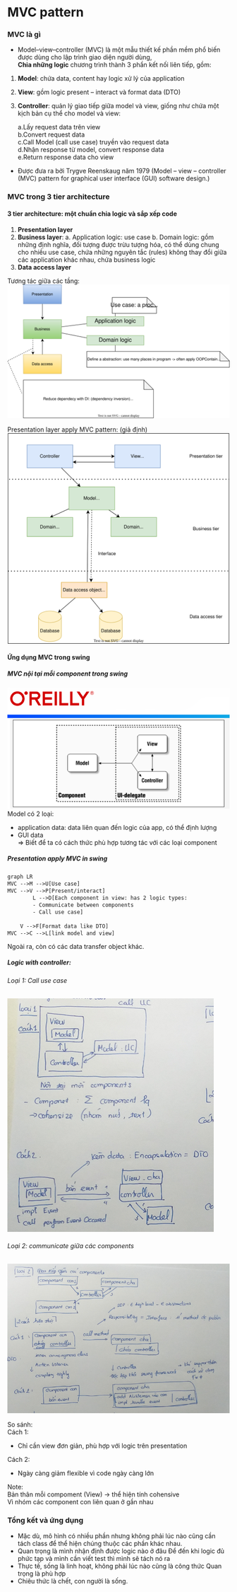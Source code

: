 # MVC pattern  

### MVC là gì
- Model–view–controller (MVC) là một mẫu thiết kế phần mềm phổ biến được dùng cho lập trình giao diện người dùng,  
**Chia những logic** chương trình thành 3 phần kết nối liên tiếp, gồm:  

1. **Model**: chứa data, content hay logic xử lý của application  
2. **View**: gồm logic present – interact và format data (DTO)  
3. **Controller**: quản lý giao tiếp giữa model và view, giống như chứa một kịch bản cụ thể cho model và view:  

      a.Lấy request data trên view  
      b.Convert request data  
      c.Call Model (call use case) truyền vào request data  
      d.Nhận response từ model, convert response data  
      e.Return response data cho view   
- Được đưa ra bởi Trygve Reenskaug năm 1979 (Model – view – controller (MVC) pattern for graphical user interface (GUI) software design.)


### MVC trong 3 tier architecture

#### 3 tier architecture: một chuẩn chia logic và sắp xếp code
1.	**Presentation layer**
2.	**Business layer**:
      a.	Application logic: use case
      b.	Domain logic: gồm những định nghĩa, đối tượng được trừu tượng hóa, có thể dùng chung cho nhiều use case, chứa những nguyên tắc (rules) không thay đổi giữa các application khác nhau, chứa business logic
3.	**Data access layer**

Tương tác giữa các tầng: 
![3 tier architecture](images/3tier_architecture.svg)

Presentation layer apply MVC pattern:   (giả định) 
![3 tier architecture with MVC](images/MVCwithPresentation.svg)


#### Ứng dụng MVC trong swing   

##### MVC nội tại mỗi component trong swing  

![img.png](MVC_Swing_internal.png)  
Model có 2 loại:  
- application data: data liên quan đến logic của app, có thể định lượng  
- GUI data  
=> Biết để ta có cách thức phù hợp tương tác với các loại component


##### Presentation apply MVC in swing  

```mermaid
graph LR
MVC -->M -->U[Use case]
MVC -->V -->P[Present/interact]
        L -->D[Each component in view: has 2 logic types: 
        - Communicate between components
        - Call use case]
        
    V -->F[Format data like DTO]
MVC -->C -->L[link model and view]

```  
Ngoài ra, còn có các data transfer object khác.

##### Logic with controller:

###### Loại 1: Call use case
![img.png](img.png)
###### Loại 2: communicate giữa các components
![img_1.png](img_1.png)


So sánh:  
Cách 1:  
- Chỉ cần view đơn giản, phù hợp với logic trên presentation

Cách 2:
- Ngày càng giảm flexible vì code ngày càng lớn




Note:  
Bản thân mỗi compoment (View) -> thể hiện tính cohensive   
Vì nhóm các component con liên quan ở gần nhau





### Tổng kết và ứng dụng
- Mặc dù, mô hình có nhiều phần nhưng không phải lúc nào cũng cần tách class để thể hiện chúng thuộc các phần khác nhau.  
- Quan trọng là mình nhận định được logic nào ở đâu 
Để đến khi logic đủ phức tạp và mình cần viết test thì mình sẽ tách nó ra
- Thực tế, sống là linh hoạt, không phải lúc nào cũng là công thức
Quan trọng là phù hợp
- Chiêu thức là chết, con người là sống.


